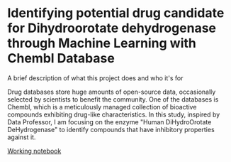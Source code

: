 # Identifying potential drug candidate for Dihydroorotate dehydrogenase through Machine Learning with Chembl Database

A brief description of what this project does and who it's for

Drug databases store huge amounts of open-source data, occasionally selected by scientists to benefit the community. One of the databases is Chembl, which is a meticulously managed collection of bioactive compounds exhibiting drug-like characteristics. In this study, inspired by Data Professor, I am focusing on the enzyme "Human DiHydroOrotate DeHydrogenase" to identify compounds that have inhibitory properties against it.

[Working notebook](https://app.datacamp.com/workspace/w/eafc4a33-5521-4a15-ab9c-57932657922e/edit/EDA%20-%20Drug%20Discovery%20.ipynb)

